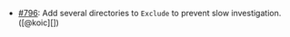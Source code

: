 * [#796](https://github.com/rubocop/rubocop-rails/issues/796): Add several directories to `Exclude` to prevent slow investigation. ([@koic][])
